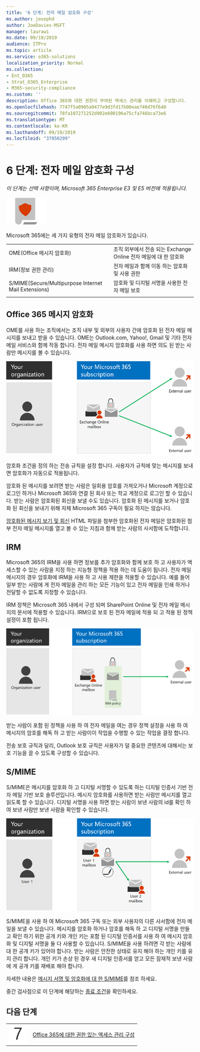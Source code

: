 ```yaml
---
title: '6 단계: 전자 메일 암호화 구성'
ms.author: josephd
author: JoeDavies-MSFT
manager: laurawi
ms.date: 09/19/2019
audience: ITPro
ms.topic: article
ms.service: o365-solutions
localization_priority: Normal
ms.collection:
- Ent_O365
- Strat_O365_Enterprise
- M365-security-compliance
ms.custom: ''
description: Office 365에 대한 권한이 부여된 액세스 관리를 이해하고 구성합니다.
ms.openlocfilehash: 7747f5a0905a9477e9d3fd17b00eae740d76f640
ms.sourcegitcommit: 78fa107271252d902e600196a75cfa746bca73e6
ms.translationtype: MT
ms.contentlocale: ko-KR
ms.lasthandoff: 09/19/2019
ms.locfileid: "37050299"
---
```

# <a name="step-6-configure-email-encryption"></a>6 단계: 전자 메일 암호화 구성

*이 단계는 선택 사항이며, Microsoft 365 Enterprise E3 및 E5 버전에 적용됩니다.*

![](./media/deploy-foundation-infrastructure/infoprotection_icon-small.png)

Microsoft 365에는 세 가지 유형의 전자 메일 암호화가 있습니다.

|||
|:-------|:-----|
| OME(Office 메시지 암호화) | 조직 외부에서 전송 되는 Exchange Online 전자 메일에 대 한 암호화 |
| IRM(정보 권한 관리) | 전자 메일과 함께 이동 하는 암호화 및 사용 권한 |
| S/MIME(Secure/Multipurpose Internet Mail Extensions) | 암호화 및 디지털 서명을 사용한 전자 메일 보호 |
|||

## <a name="office-365-message-encryption"></a>Office 365 메시지 암호화

OME를 사용 하는 조직에서는 조직 내부 및 외부의 사용자 간에 암호화 된 전자 메일 메시지를 보내고 받을 수 있습니다. OME는 Outlook.com, Yahoo!, Gmail 및 기타 전자 메일 서비스와 함께 작동 합니다. 전자 메일 메시지 암호화를 사용 하면 의도 된 받는 사람만 메시지를 볼 수 있습니다.

![OME 전자 메일 메시지 암호화](./media/infoprotect-email-encryption/ome-encryption.png)

암호화 조건을 정의 하는 전송 규칙을 설정 합니다. 사용자가 규칙에 맞는 메시지를 보내면 암호화가 자동으로 적용됩니다.

암호화 된 메시지를 보려면 받는 사람은 일회용 암호를 가져오거나 Microsoft 계정으로 로그인 하거나 Microsoft 365와 연결 된 회사 또는 학교 계정으로 로그인 할 수 있습니다. 받는 사람은 암호화된 회신을 보낼 수도 있습니다. 암호화 된 메시지를 보거나 암호화 된 회신을 보내기 위해 자체 Microsoft 365 구독이 필요 하지는 않습니다.

[암호화된 메시지 보기 및 회신](https://docs.microsoft.com/Office365/SecurityCompliance/ome) HTML 파일을 첨부한 암호화된 전자 메일은 암호화된 첨부 전자 메일 메시지를 열고 볼 수 있는 지침과 함께 받는 사람의 사서함에 도착합니다.

## <a name="irm"></a>IRM

Microsoft 365의 IRM을 사용 하면 정보를 추가 암호화와 함께 보호 하 고 사용자가 액세스할 수 있는 사람을 지정 하는 지능형 정책을 적용 하는 데 도움이 됩니다. 전자 메일 메시지의 경우 암호화에 IRM을 사용 하 고 사용 제한을 적용할 수 있습니다. 예를 들어 일부 받는 사람에 게 전자 메일을 관리 하는 모든 기능이 있고 전자 메일을 인쇄 하거나 전달할 수 없도록 지정할 수 있습니다. 

IRM 정책은 Microsoft 365 내에서 구성 되며 SharePoint Online 및 전자 메일 메시지의 문서에 적용할 수 있습니다. IRM으로 보호 된 전자 메일에 적용 되 고 적용 된 정책 설정이 포함 됩니다. 

![전자 메일 메시지의 IRM 보호](./media/infoprotect-email-encryption/irm-protection.png)

받는 사람이 포함 된 정책을 사용 하 여 전자 메일을 여는 경우 정책 설정을 사용 하 여 메시지의 암호를 해독 하 고 받는 사람이이 작업을 수행할 수 있는 작업을 결정 합니다. 

전송 보호 규칙과 달리, Outlook 보호 규칙은 사용자가 덜 중요한 콘텐츠에 대해서는 보호 기능을 끌 수 있도록 구성할 수 있습니다.

## <a name="smime"></a>S/MIME

S/MIME은 메시지를 암호화 하 고 디지털 서명할 수 있도록 하는 디지털 인증서 기반 전자 메일 기반 보호 솔루션입니다. 메시지 암호화를 사용하면 받는 사람만 메시지를 열고 읽도록 할 수 있습니다. 디지털 서명을 사용 하면 받는 사람이 보낸 사람의 id를 확인 하 여 보낸 사람만 보낸 사람을 확인할 수 있습니다.

![전자 메일 메시지의 S/MIME 보호](./media/infoprotect-email-encryption/smime-protection.png)

S/MIME을 사용 하 여 Microsoft 365 구독 또는 외부 사용자의 다른 사서함에 전자 메일을 보낼 수 있습니다.
메시지를 암호화 하거나 암호를 해독 하 고 디지털 서명을 만들고 확인 하기 위한 공개 키와 개인 키는 포함 된 디지털 인증서를 사용 하 여 메시지 암호화 및 디지털 서명을 둘 다 사용할 수 있습니다.
S/MIME을 사용 하려면 각 받는 사람에 대 한 공개 키가 있어야 합니다. 받는 사람은 안전한 상태로 유지 해야 하는 개인 키를 유지 관리 합니다. 개인 키가 손상 된 경우 새 디지털 인증서를 얻고 모든 잠재적 보낸 사람에 게 공개 키를 재배포 해야 합니다.

자세한 내용은 [메시지 서명 및 암호화에 대 한 S/MIME](https://docs.microsoft.com/Exchange/policy-and-compliance/smime)를 참조 하세요.


중간 검사점으로 이 단계에 해당하는 [종료 조건](infoprotect-exit-criteria.md#crit-infoprotect-step6)을 확인하세요.

## <a name="next-step"></a>다음 단계

|||
|:-------|:-----|
|![](./media/stepnumbers/Step7.png)|[Office 365에 대한 권한 있는 액세스 관리 구성](infoprotect-configure-privileged-access-management.md)|
